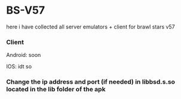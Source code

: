 # BS-V57

here i have collected all server emulators + client for brawl stars v57

 ### Client ###
 
Android: soon

IOS: idt so 

### Change the ip address and port (if needed) in libbsd.s.so located in the lib folder of the apk
